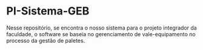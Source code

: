 # PI-Sistema-GEB
 Nesse repositório, se encontra o nosso sistema para o projeto integrador da faculdade, o software se baseia no gerenciamento de vale-equipamento no processo da gestão de paletes.
